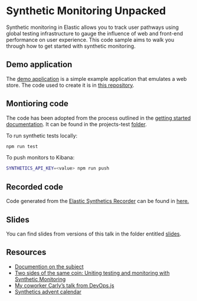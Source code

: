 # Synthetic Monitoring Unpacked
Synthetic monitoring in Elastic allows you to track user pathways using global testing infrastructure to gauge the influence of web and front-end performance on user experience. This code sample aims to walk you through how to get started with synthetic monitoring.

## Demo application
The [demo application](https://demo-store-ivory.vercel.app/products) is a simple example application that emulates a web store. The code used to create it is in [this repository](https://github.com/JessicaGarson/demo-store).

## Montioring code
The code has been adopted from the process outlined in the [getting started documentation](https://www.elastic.co/guide/en/observability/current/synthetics-get-started-project.html). It can be found in the projects-test [folder](/projects-test).

To run synthetic tests locally:

```bash
npm run test
```

To push monitors to Kibana: 

```bash
SYNTHETICS_API_KEY=<value> npm run push
```

## Recorded code
Code generated from the [Elastic Synthetics Recorder](https://www.elastic.co/guide/en/observability/current/synthetics-recorder.html) can be found in [here.](https://github.com/JessicaGarson/Synthetic-Monitoring-Unpacked/blob/main/projects-test/journeys/recorded.journey.js)

## Slides
You can find slides from versions of this talk in the folder entitled [slides](/slides).

## Resources
- [Documention on the subject](https://www.elastic.co/guide/en/observability/current/monitor-uptime-synthetics.html)
- [Two sides of the same coin: Uniting testing and monitoring with Synthetic Monitoring](https://www.elastic.co/observability-labs/blog/testing-monitoring-synthetic-monitoring) 
- [My coworker Carly’s talk from DevOps.js](https://portal.gitnation.org/contents/synthetic-monitoring-and-e2e-testing-2-sides-of-the-same-coin-1979)
- [Synthetics advent calendar](https://discuss.elastic.co/t/dec-8th-2023-en-authentication-in-synthetic-monitoring-with-playwright-and-elastic-synthetics/347290)
